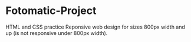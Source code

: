 ﻿# Fotomatic-Project
 HTML and CSS practice
 Reponsive web design for sizes 800px width and up (is not responsive under 800px width).
